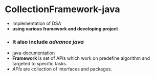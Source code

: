# CollectionFramework-java
- Implementation of DSA
- **using various framework and developing project**
- ### It also include *advance java* 
- [java-documentation](https://docs.oracle.com/javase/tutorial/collections/index.html)
- **Framework** is set of APIs which work on predefine algorithm and targeted to specific tasks.
- *APIs* are collection of interfaces and packages.



